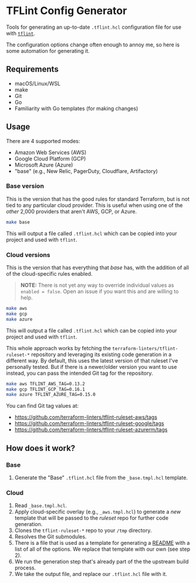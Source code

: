 # TFLint Config Generator

Tools for generating an up-to-date `.tflint.hcl` configuration file for use with [`tflint`](https://github.com/terraform-linters/tflint).

The configuration options change often enough to annoy me, so here is some automation for generating it.

## Requirements

* macOS/Linux/WSL
* make
* Git
* Go
* Familiarity with Go templates (for making changes)

## Usage

There are 4 supported modes:

* Amazon Web Services (AWS)
* Google Cloud Platform (GCP)
* Microsoft Azure (Azure)
* "base" (e.g., New Relic, PagerDuty, Cloudflare, Artifactory)

### Base version

This is the version that has the good rules for standard Terraform, but is not tied to any particular cloud provider. This is useful when using one of the _other_ 2,000 providers that aren't AWS, GCP, or Azure.

```bash
make base
```

This will output a file called `.tflint.hcl` which can be copied into your project and used with `tflint`.

### Cloud versions

This is the version that has everything that _base_ has, with the addition of all of the cloud-specific rules enabled.

> **NOTE:** There is not yet any way to override individual values as `enabled = false`. Open an issue if you want this and are willing to help.

```bash
make aws
make gcp
make azure
```

This will output a file called `.tflint.hcl` which can be copied into your project and used with `tflint`.

This whole approach works by fetching the `terraform-linters/tflint-ruleset-*` repository and leveraging its existing code generation in a different way. By default, this uses the latest version of that ruleset I've personally tested. But if there is a newer/older version you want to use instead, you can pass the intended Git tag for the repository.

```bash
make aws TFLINT_AWS_TAG=0.13.2
make gcp TFLINT_GCP_TAG=0.16.1
make azure TFLINT_AZURE_TAG=0.15.0
```

You can find Git tag values at:

* <https://github.com/terraform-linters/tflint-ruleset-aws/tags>
* <https://github.com/terraform-linters/tflint-ruleset-google/tags>
* <https://github.com/terraform-linters/tflint-ruleset-azurerm/tags>

## How does it work?

### Base

1. Generate the "Base" `.tflint.hcl` file from the `_base.tmpl.hcl` template.

### Cloud

1. Read `_base.tmpl.hcl`.
1. Apply cloud-specific overlay (e.g., `_aws.tmpl.hcl`) to generate a _new_ template that will be passed to the _ruleset_ repo for further code generation.
1. Clones the `tflint-ruleset-*` repo to your `/tmp` directory.
1. Resolves the Git submodules.
1. There is a file that is used as a template for generating a [README](https://github.com/terraform-linters/tflint-ruleset-aws/blob/master/docs/rules/README.md) with a list of all of the options. We replace that template with our own (see step 2).
1. We run the generation step that's already part of the the upstream build process.
1. We take the output file, and replace our `.tflint.hcl` file with it.
